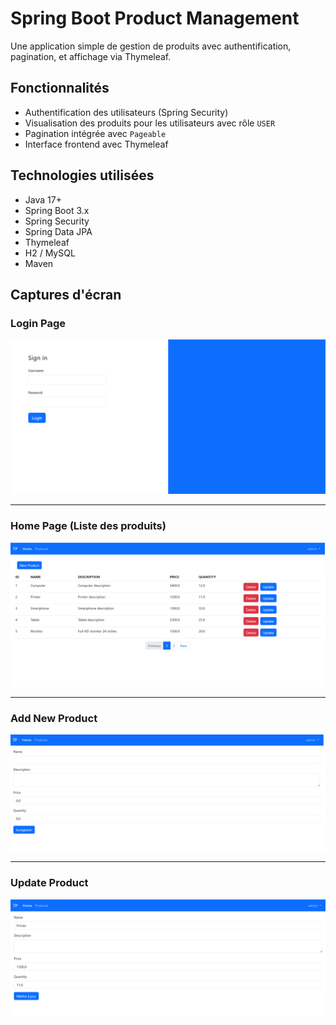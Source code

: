 # Spring Boot Product Management
Une application simple de gestion de produits avec authentification, pagination, et affichage via Thymeleaf.

## Fonctionnalités

- Authentification des utilisateurs (Spring Security)
- Visualisation des produits pour les utilisateurs avec rôle `USER`
- Pagination intégrée avec `Pageable`
- Interface frontend avec Thymeleaf


## Technologies utilisées

- Java 17+
- Spring Boot 3.x
- Spring Security
- Spring Data JPA
- Thymeleaf
- H2 / MySQL
- Maven

## Captures d'écran

### Login Page
![Login Page](src/main/resources/assets/images/pic-1.png)

---

### Home Page (Liste des produits)
![Home Page](src/main/resources/assets/images/pic-2.png)

---

### Add New Product
![Add Product](src/main/resources/assets/images/pic-3.png)

---

### Update Product
![Update Product](src/main/resources/assets/images/pic-4.png)